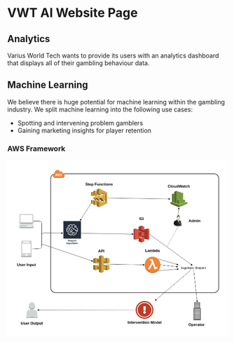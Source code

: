 # VWT AI Website Page

## Analytics

Varius World Tech wants to provide its users with an analytics dashboard that displays all of their gambling behaviour data.

## Machine Learning

We believe there is huge potential for machine learning within the gambling industry. We split machine learning into the following use cases:

- Spotting and intervening problem gamblers
- Gaining marketing insights for player retention

### AWS Framework

![ML Framework](ML-Framework.jpg)

